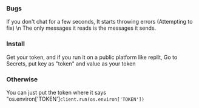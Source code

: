 ### Bugs
If you don't chat for a few seconds, It starts throwing errors (Attempting to fix) \n
The only messages it reads is the messages it sends.
### Install
Get your token, and if you run it on a public platform like replit, Go to Secrets, put key as "token" and value as your token
### Otherwise
You can just put the token where it says "os.environ['TOKEN']```client.run(os.environ['TOKEN'])```
